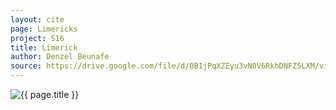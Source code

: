 ```yaml
---
layout: cite
page: Limericks
project: S16
title: Limerick
author: Denzel Beunafe
source: https://drive.google.com/file/d/0B1jPqXZEyu3vN0V6RkhDNFZ5LXM/view?usp=sharing
---
```

![{{ page.title }}](/projects/S16/misc/limerick/Limerick.png)
